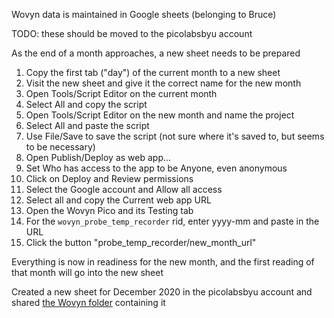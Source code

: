Wovyn data is maintained in Google sheets (belonging to Bruce)

TODO: these should be moved to the picolabsbyu account

As the end of a month approaches, a new sheet needs to be prepared

1. Copy the first tab ("day") of the current month to a new sheet
1. Visit the new sheet and give it the correct name for the new month
1. Open Tools/Script Editor on the current month
1. Select All and copy the script
1. Open Tools/Script Editor on the new month and name the project
1. Select All and paste the script
1. Use File/Save to save the script (not sure where it's saved to, but seems to be necessary)
1. Open Publish/Deploy as web app... 
1. Set Who has access to the app to be Anyone, even anonymous
1. Click on Deploy and Review permissions
1. Select the Google account and Allow all access
1. Select all and copy the Current web app URL
1. Open the Wovyn Pico and its Testing tab
1. For the `wovyn_probe_temp_recorder` rid, enter yyyy-mm and paste in the URL
1. Click the button "probe_temp_recorder/new_month_url"

Everything is now in readiness for the new month, and the first reading of that month will go into the new sheet

Created a new sheet for December 2020 in the picolabsbyu account and shared [the Wovyn folder](https://drive.google.com/drive/folders/1UO_bCpsOp7Lqnn8ruhHST4kHj2yPri4l?usp=sharing) containing it
